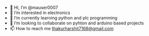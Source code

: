 - 👋 Hi, I’m @mauser0007
- 👀 I’m interested in electronics        
- 🌱 I’m currently learning python and plc programming
- 💞️ I’m looking to collaborate on pyhton and arduino based projects
- 📫 How to reach me thakurharshit7168@gmail.com

<!---
mauser0007/mauser0007 is a ✨ special ✨ repository because its `README.md` (this file) appears on your GitHub profile.
You can click the Preview link to take a look at your changes.
--->
